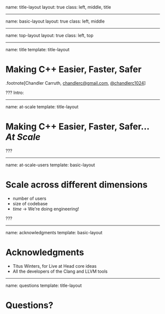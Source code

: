 name: title-layout
layout: true
class: left, middle, title

---
name: basic-layout
layout: true
class: left, middle

---
name: top-layout
layout: true
class: left, top

---
name: title
template: title-layout

# Making C++ Easier, Faster, Safer
.footnote[Chandler Carruth, <chandlerc@gmail.com>, [@chandlerc1024](https://twitter.com/chandlerc1024)]

???
Intro:

---
name: at-scale
template: title-layout

# Making C++ Easier, Faster, Safer... *At Scale*

???

---
name: at-scale-users
template: basic-layout

# Scale across different dimensions
- number of users
- size of codebase
- *time* &rightarrow; We're doing engineering!

???

---
name: acknowledgments
template: basic-layout
# Acknowledgments
- Titus Winters, for Live at Head core ideas
- All the developers of the Clang and LLVM tools

---
name: questions
template: title-layout

# Questions?
